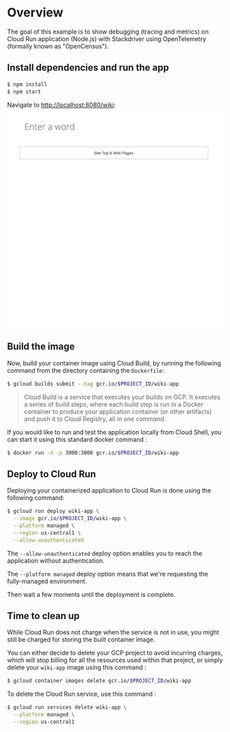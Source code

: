 # Overview

The goal of this example is to show debugging (tracing and metrics) on Cloud Run application (Node.js) with Stackdriver using OpenTelemetry (formally known as "OpenCensus").

## Install dependencies and run the app
```sh
$ npm install
$ npm start
```

Navigate to <http://localhost:8080/wiki>:
![Wiki Demo](images/demo.gif)

## Build the image
Now, build your container image using Cloud Build, by running the following command from the directory containing the `Dockerfile`:

```sh
$ gcloud builds submit --tag gcr.io/$PROJECT_ID/wiki-app
```

> Cloud Build is a service that executes your builds on GCP. It executes a series of build steps, where each build step is run in a Docker container to produce your application container (or other artifacts) and push it to Cloud Registry, all in one command.

If you would like to run and test the application locally from Cloud Shell, you can start it using this standard docker command :

```sh
$ docker run -d -p 3000:3000 gcr.io/$PROJECT_ID/wiki-app
```

## Deploy to Cloud Run
Deploying your containerized application to Cloud Run is done using the following command:

```sh
$ gcloud run deploy wiki-app \
  --image gcr.io/$PROJECT_ID/wiki-app \
  --platform managed \
  --region us-central1 \
  --allow-unauthenticated
```
The `--allow-unauthenticated` deploy option enables you to reach the application without authentication.

The `--platform managed` deploy option means that we're requesting the fully-managed environment.

Then wait a few moments until the deployment is complete.

## Time to clean up
While Cloud Run does not charge when the service is not in use, you might still be charged for storing the built container image.

You can either decide to delete your GCP project to avoid incurring charges, which will stop billing for all the resources used within that project, or simply delete your `wiki-app` image using this command :

```sh
$ gcloud container images delete gcr.io/$PROJECT_ID/wiki-app
```

To delete the Cloud Run service, use this command :

```sh
$ gcloud run services delete wiki-app \
  --platform managed \
  --region us-central1
```
